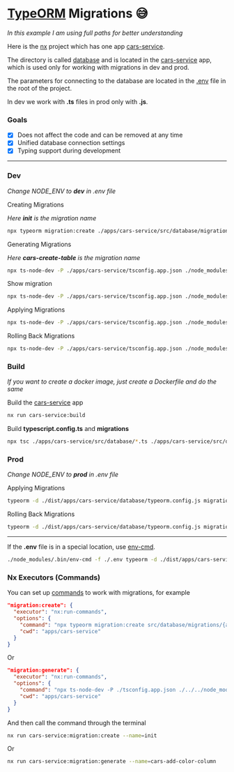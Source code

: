 # [TypeORM](https://typeorm.io/) Migrations 😅

*In this example I am using full paths for better understanding*

Here is the [nx](https://nx.dev/) project which has one app [cars-service](apps/cars-service).

The directory is called [database](apps/cars-service/src/database) and is located in the [cars-service](apps/cars-service) app, which is used only for working with migrations in dev and prod.

The parameters for connecting to the database are located in the [.env](.env) file in the root of the project.

In dev we work with **.ts** files in prod only with **.js**.

### Goals

- [x] Does not affect the code and can be removed at any time
- [x] Unified database connection settings
- [x] Typing support during development

---

### Dev

*Change NODE_ENV to **dev** in .env file*

Creating Migrations

*Here **init** is the migration name*

```bash
npx typeorm migration:create ./apps/cars-service/src/database/migrations/init
```

Generating Migrations

*Here **cars-create-table** is the migration name*

```bash
npx ts-node-dev -P ./apps/cars-service/tsconfig.app.json ./node_modules/typeorm/cli.js migration:generate ./apps/cars-service/src/database/migrations/cars-create-table -d ./apps/cars-service/src/database/typeorm.config.ts
```

Show migration

```bash
npx ts-node-dev -P ./apps/cars-service/tsconfig.app.json ./node_modules/typeorm/cli.js migration:show -d ./apps/cars-service/src/database/typeorm.config.ts
```

Applying Migrations

```bash
npx ts-node-dev -P ./apps/cars-service/tsconfig.app.json ./node_modules/typeorm/cli.js migration:run -d ./apps/cars-service/src/database/typeorm.config.ts
```

Rolling Back Migrations

```bash
npx ts-node-dev -P ./apps/cars-service/tsconfig.app.json ./node_modules/typeorm/cli.js migration:revert -d ./apps/cars-service/src/database/typeorm.config.ts
```

### Build

*If you want to create a docker image, just create a Dockerfile and do the same*

Build the [cars-service](apps/cars-service) app

```bash
nx run cars-service:build
```

Build **typescript.config.ts** and **migrations**

```bash
npx tsc ./apps/cars-service/src/database/*.ts ./apps/cars-service/src/database/**/*.ts --outDir ./dist/apps/cars-service/database
```

### Prod

*Change NODE_ENV to **prod** in .env file*

Applying Migrations

```bash
typeorm -d ./dist/apps/cars-service/database/typeorm.config.js migration:run
```

Rolling Back Migrations

```bash
typeorm -d ./dist/apps/cars-service/database/typeorm.config.js migration:revert
```

---

If the **.env** file is in a special location, use [env-cmd](https://www.npmjs.com/package/env-cmd).

```bash
./node_modules/.bin/env-cmd -f ./.env typeorm -d ./dist/apps/cars-service/database/typeorm.config.js migration:run
```


### Nx Executors (Commands)

You can set up [commands](https://nx.dev/nx-api/nx/executors/run-commands) to work with migrations, for example

```json
"migration:create": {
  "executor": "nx:run-commands",
  "options": {
    "command": "npx typeorm migration:create src/database/migrations/{args.name}",
    "cwd": "apps/cars-service"
  }
}
```

Or

```json
"migration:generate": {
  "executor": "nx:run-commands",
  "options": {
    "command": "npx ts-node-dev -P ./tsconfig.app.json ./../../node_modules/typeorm/cli.js migration:generate ./src/database/migrations/{args.name} -d ./src/database/typeorm.config.ts",
    "cwd": "apps/cars-service"
  }
}
```

And then call the command through the terminal

```bash
nx run cars-service:migration:create --name=init
```

Or

```bash
nx run cars-service:migration:generate --name=cars-add-color-column
```
